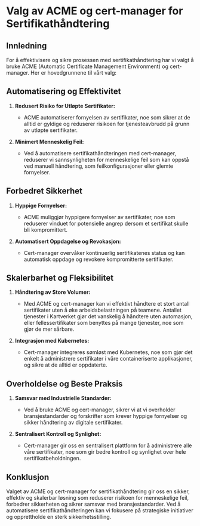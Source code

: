 # Valg av ACME og cert-manager for Sertifikathåndtering

## Innledning

For å effektivisere og sikre prosessen med sertifikathåndtering har vi valgt å bruke ACME (Automatic Certificate Management Environment) og cert-manager. Her er hovedgrunnene til vårt valg:

## Automatisering og Effektivitet

1. **Redusert Risiko for Utløpte Sertifikater:**
   - ACME automatiserer fornyelsen av sertifikater, noe som sikrer at de alltid er gyldige og reduserer risikoen for tjenesteavbrudd på grunn av utløpte sertifikater.

2. **Minimert Menneskelig Feil:**
   - Ved å automatisere sertifikathåndteringen med cert-manager, reduserer vi sannsynligheten for menneskelige feil som kan oppstå ved manuell håndtering, som feilkonfigurasjoner eller glemte fornyelser.

## Forbedret Sikkerhet

1. **Hyppige Fornyelser:**
   - ACME muliggjør hyppigere fornyelser av sertifikater, noe som reduserer vinduet for potensielle angrep dersom et sertifikat skulle bli kompromittert.

2. **Automatisert Oppdagelse og Revokasjon:**
   - Cert-manager overvåker kontinuerlig sertifikatenes status og kan automatisk oppdage og revokere kompromitterte sertifikater.

## Skalerbarhet og Fleksibilitet

1. **Håndtering av Store Volumer:**
   - Med ACME og cert-manager kan vi effektivt håndtere et stort antall sertifikater uten å øke arbeidsbelastningen på teamene. Antallet tjenester i Kartverket gjør det vanskelig å håndtere uten automasjon, eller fellessertifikater som benyttes på mange tjenester, noe som gjør de mer sårbare.

2. **Integrasjon med Kubernetes:**
   - Cert-manager integreres sømløst med Kubernetes, noe som gjør det enkelt å administrere sertifikater i våre containeriserte applikasjoner, og sikre at de alltid er oppdaterte.

## Overholdelse og Beste Praksis

1. **Samsvar med Industrielle Standarder:**
   - Ved å bruke ACME og cert-manager, sikrer vi at vi overholder bransjestandarder og forskrifter som krever hyppige fornyelser og sikker håndtering av digitale sertifikater.

2. **Sentralisert Kontroll og Synlighet:**
   - Cert-manager gir oss en sentralisert plattform for å administrere alle våre sertifikater, noe som gir bedre kontroll og synlighet over hele sertifikatbeholdningen.

## Konklusjon

Valget av ACME og cert-manager for sertifikathåndtering gir oss en sikker, effektiv og skalerbar løsning som reduserer risikoen for menneskelige feil, forbedrer sikkerheten og sikrer samsvar med bransjestandarder. Ved å automatisere sertifikathåndteringen kan vi fokusere på strategiske initiativer og opprettholde en sterk sikkerhetsstilling.